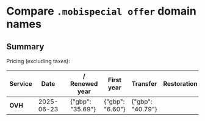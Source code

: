 # Compare `.mobispecial offer` domain names

## Summary

Pricing (excluding taxes):

| Service | Date |  | / Renewed year | First year | Transfer | Restoration |
|--|--|--|--|--|--|--|
| **OVH** | 2025-06-23 |  | {"gbp": "35.69"} | {"gbp": "6.60"} | {"gbp": "40.79"} |  |
